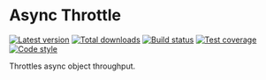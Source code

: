 Async Throttle
==============

[![Latest version][Version image]][Releases]
[![Total downloads][Downloads image]][Downloads]
[![Build status][Build image]][Build]
[![Test coverage][Coverage image]][Coverage]
[![Code style][Style image]][Style]

Throttles async object throughput.


  [Releases]: https://github.com/ScriptFUSION/Async-Throttle/releases
  [Version image]: https://poser.pugx.org/async/throttle/version "Latest version"
  [Downloads]: https://packagist.org/packages/async/throttle
  [Downloads image]: https://poser.pugx.org/async/throttle/downloads "Total downloads"
  [Build]: https://travis-ci.org/ScriptFUSION/Async-Throttle
  [Build image]: https://travis-ci.org/ScriptFUSION/Async-Throttle.svg?branch=master "Build status"
  [Coverage]: https://coveralls.io/github/ScriptFUSION/Async-Throttle
  [Coverage image]: https://coveralls.io/repos/ScriptFUSION/Async-Throttle/badge.svg "Test coverage"
  [Style]: https://styleci.io/repos/131506544
  [Style image]: https://styleci.io/repos/131506544/shield?style=flat "Code style"
